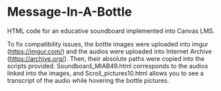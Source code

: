 # Message-In-A-Bottle
HTML code for an educative soundboard implemented into Canvas LMS. 

To fix compatibility issues, the bottle images were uploaded into imgur (https://imgur.com/) and the audios were uploaded into Internet Archive (https://archive.org/).
Then, their absolute paths were copied into the scripts provided.
Soundboard_MIAB49.html corresponds to the audios linked into the images, and Scroll_pictures10.html allows you to see a transcript of the audio while hovering the bottle pictures.
